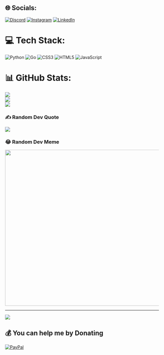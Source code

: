 
## 🌐 Socials:
[![Discord](https://img.shields.io/badge/Discord-%237289DA.svg?logo=discord&logoColor=white)](https://discord.gg/PedroAzevedo) [![Instagram](https://img.shields.io/badge/Instagram-%23E4405F.svg?logo=Instagram&logoColor=white)](https://instagram.com/martinelli_oficial_04) [![LinkedIn](https://img.shields.io/badge/LinkedIn-%230077B5.svg?logo=linkedin&logoColor=white)](https://linkedin.com/in/PedroAzevedoMartinelli) 

# 💻 Tech Stack:
![Python](https://img.shields.io/badge/python-3670A0?style=for-the-badge&logo=python&logoColor=ffdd54) ![Go](https://img.shields.io/badge/go-%2300ADD8.svg?style=for-the-badge&logo=go&logoColor=white) ![CSS3](https://img.shields.io/badge/css3-%231572B6.svg?style=for-the-badge&logo=css3&logoColor=white) ![HTML5](https://img.shields.io/badge/html5-%23E34F26.svg?style=for-the-badge&logo=html5&logoColor=white) ![JavaScript](https://img.shields.io/badge/javascript-%23323330.svg?style=for-the-badge&logo=javascript&logoColor=%23F7DF1E)
# 📊 GitHub Stats:
![](https://github-readme-stats.vercel.app/api?username=MartinelliPedro&theme=dark&hide_border=false&include_all_commits=false&count_private=false)<br/>
![](https://github-readme-streak-stats.herokuapp.com/?user=MartinelliPedro&theme=dark&hide_border=false)<br/>
![](https://github-readme-stats.vercel.app/api/top-langs/?username=MartinelliPedro&theme=dark&hide_border=false&include_all_commits=false&count_private=false&layout=compact)

### ✍️ Random Dev Quote
![](https://quotes-github-readme.vercel.app/api?type=horizontal&theme=tokyonight)

### 😂 Random Dev Meme
<img src="https://random-memer.herokuapp.com/" width="512px"/>

---
[![](https://visitcount.itsvg.in/api?id=MartinelliPedro&icon=0&color=0)](https://visitcount.itsvg.in)

  ## 💰 You can help me by Donating
  [![PayPal](https://img.shields.io/badge/PayPal-00457C?style=for-the-badge&logo=paypal&logoColor=white)](https://paypal.me/martinellipedrosilvio@gmail.com) 

  
<!-- Proudly created with GPRM ( https://gprm.itsvg.in ) -->
